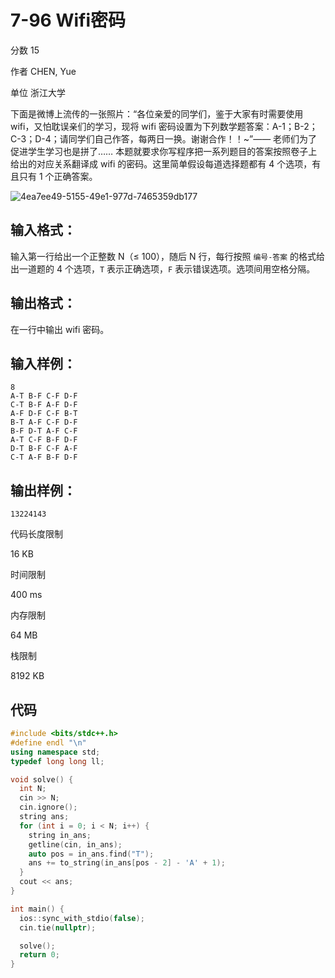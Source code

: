 # **7-96 Wifi密码**

分数 15

作者 CHEN, Yue

单位 浙江大学

下面是微博上流传的一张照片：“各位亲爱的同学们，鉴于大家有时需要使用 wifi，又怕耽误亲们的学习，现将 wifi 密码设置为下列数学题答案：A-1；B-2；C-3；D-4；请同学们自己作答，每两日一换。谢谢合作！！~”—— 老师们为了促进学生学习也是拼了…… 本题就要求你写程序把一系列题目的答案按照卷子上给出的对应关系翻译成 wifi 的密码。这里简单假设每道选择题都有 4 个选项，有且只有 1 个正确答案。

![4ea7ee49-5155-49e1-977d-7465359db177](https://gitee.com/chen-houchao/images/raw/master/img/20250224230556014.png)

## 输入格式：

输入第一行给出一个正整数 N（≤ 100），随后 N 行，每行按照 `编号-答案` 的格式给出一道题的 4 个选项，`T` 表示正确选项，`F` 表示错误选项。选项间用空格分隔。

## 输出格式：

在一行中输出 wifi 密码。

## 输入样例：

```in
8
A-T B-F C-F D-F
C-T B-F A-F D-F
A-F D-F C-F B-T
B-T A-F C-F D-F
B-F D-T A-F C-F
A-T C-F B-F D-F
D-T B-F C-F A-F
C-T A-F B-F D-F
```

## 输出样例：

```out
13224143
```

代码长度限制

16 KB

时间限制

400 ms

内存限制

64 MB

栈限制

8192 KB

## 代码

```cpp
#include <bits/stdc++.h>
#define endl "\n"
using namespace std;
typedef long long ll;

void solve() {
  int N;
  cin >> N;
  cin.ignore();
  string ans;
  for (int i = 0; i < N; i++) {
    string in_ans;
    getline(cin, in_ans);
    auto pos = in_ans.find("T");
    ans += to_string(in_ans[pos - 2] - 'A' + 1);
  }
  cout << ans;
}

int main() {
  ios::sync_with_stdio(false);
  cin.tie(nullptr);

  solve();
  return 0;
}
```


